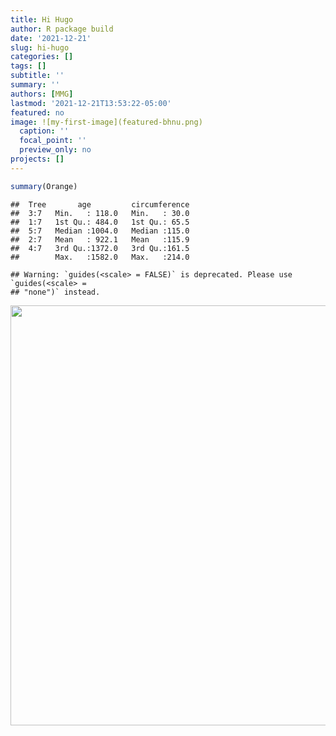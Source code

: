 ```yaml
---
title: Hi Hugo
author: R package build
date: '2021-12-21'
slug: hi-hugo
categories: []
tags: []
subtitle: ''
summary: ''
authors: [MMG]
lastmod: '2021-12-21T13:53:22-05:00'
featured: no
image: ![my-first-image](featured-bhnu.png)
  caption: ''
  focal_point: ''
  preview_only: no
projects: []
---
```


```r
summary(Orange)
```

```
##  Tree       age         circumference  
##  3:7   Min.   : 118.0   Min.   : 30.0  
##  1:7   1st Qu.: 484.0   1st Qu.: 65.5  
##  5:7   Median :1004.0   Median :115.0  
##  2:7   Mean   : 922.1   Mean   :115.9  
##  4:7   3rd Qu.:1372.0   3rd Qu.:161.5  
##        Max.   :1582.0   Max.   :214.0
```


```
## Warning: `guides(<scale> = FALSE)` is deprecated. Please use `guides(<scale> =
## "none")` instead.
```

<img src="{{< blogdown/postref >}}index_files/figure-html/unnamed-chunk-2-1.png" width="672" />

